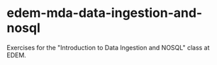 # edem-mda-data-ingestion-and-nosql
Exercises for the "Introduction to Data Ingestion and NOSQL" class at EDEM.
